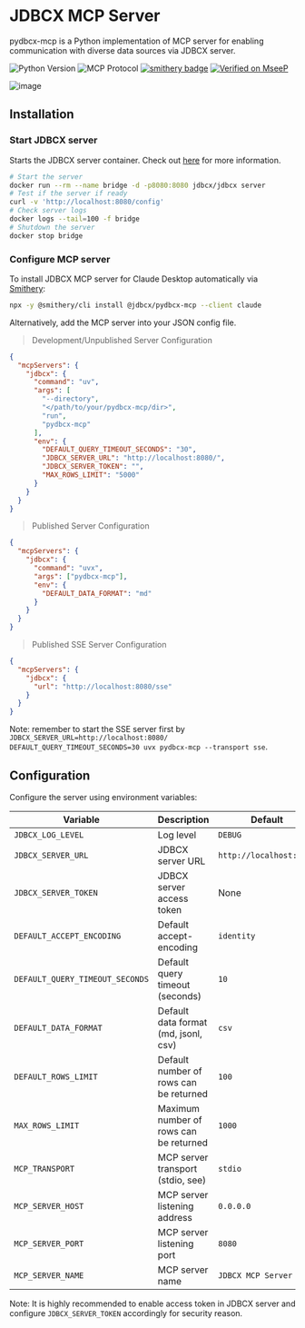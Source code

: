 # JDBCX MCP Server

pydbcx-mcp is a Python implementation of MCP server for enabling communication with diverse data sources via JDBCX server.

![Python Version](https://img.shields.io/badge/python-3.10%2B-blue)
![MCP Protocol](https://img.shields.io/badge/MCP-Compatible-green)
[![smithery badge](https://smithery.ai/badge/@jdbcx/pydbcx-mcp)](https://smithery.ai/server/@jdbcx/pydbcx-mcp)
[![Verified on MseeP](https://mseep.ai/badge.svg)](https://mseep.ai/app/01a1230d-7407-4cd0-bc80-292b6f1079d6)

![image](https://github.com/user-attachments/assets/a50499af-f3a8-4696-99a2-1b8c0bfbd5ef)

## Installation

### Start JDBCX server

Starts the JDBCX server container. Check out [here](https://github.com/jdbcx/jdbcx/tree/main/server) for more information.

```bash
# Start the server
docker run --rm --name bridge -d -p8080:8080 jdbcx/jdbcx server
# Test if the server if ready
curl -v 'http://localhost:8080/config'
# Check server logs
docker logs --tail=100 -f bridge
# Shutdown the server
docker stop bridge
```

### Configure MCP server

To install JDBCX MCP server for Claude Desktop automatically via [Smithery](https://smithery.ai/server/@jdbcx/pydbcx-mcp):

```bash
npx -y @smithery/cli install @jdbcx/pydbcx-mcp --client claude
```

Alternatively, add the MCP server into your JSON config file.

> Development/Unpublished Server Configuration

```json
{
  "mcpServers": {
    "jdbcx": {
      "command": "uv",
      "args": [
        "--directory",
        "</path/to/your/pydbcx-mcp/dir>",
        "run",
        "pydbcx-mcp"
      ],
      "env": {
        "DEFAULT_QUERY_TIMEOUT_SECONDS": "30",
        "JDBCX_SERVER_URL": "http://localhost:8080/",
        "JDBCX_SERVER_TOKEN": "",
        "MAX_ROWS_LIMIT": "5000"
      }
    }
  }
}
```

> Published Server Configuration

```json
{
  "mcpServers": {
    "jdbcx": {
      "command": "uvx",
      "args": ["pydbcx-mcp"],
      "env": {
        "DEFAULT_DATA_FORMAT": "md"
      }
    }
  }
}
```

> Published SSE Server Configuration

```json
{
  "mcpServers": {
    "jdbcx": {
      "url": "http://localhost:8080/sse"
    }
  }
}
```

Note: remember to start the SSE server first by `JDBCX_SERVER_URL=http://localhost:8080/ DEFAULT_QUERY_TIMEOUT_SECONDS=30 uvx pydbcx-mcp --transport sse`.

## Configuration

Configure the server using environment variables:

| Variable                        | Description                            | Default                 |
| ------------------------------- | -------------------------------------- | ----------------------- |
| `JDBCX_LOG_LEVEL`               | Log level                              | `DEBUG`                 |
| `JDBCX_SERVER_URL`              | JDBCX server URL                       | `http://localhost:8080` |
| `JDBCX_SERVER_TOKEN`            | JDBCX server access token              | None                    |
| `DEFAULT_ACCEPT_ENCODING`       | Default accept-encoding                | `identity`              |
| `DEFAULT_QUERY_TIMEOUT_SECONDS` | Default query timeout (seconds)        | `10`                    |
| `DEFAULT_DATA_FORMAT`           | Default data format (md, jsonl, csv)   | `csv`                   |
| `DEFAULT_ROWS_LIMIT`            | Default number of rows can be returned | `100`                   |
| `MAX_ROWS_LIMIT`                | Maximum number of rows can be returned | `1000`                  |
| `MCP_TRANSPORT`                 | MCP server transport (stdio, see)      | `stdio`                 |
| `MCP_SERVER_HOST`               | MCP server listening address           | `0.0.0.0`               |
| `MCP_SERVER_PORT`               | MCP server listening port              | `8080`                  |
| `MCP_SERVER_NAME`               | MCP server name                        | `JDBCX MCP Server`      |

Note: It is highly recommended to enable access token in JDBCX server and configure `JDBCX_SERVER_TOKEN` accordingly for security reason.
